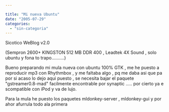 ```yaml
---

title: "Mi nueva Ubuntu"
date: "2005-07-29"
categories: 
  - "sin-categoria"
---
```


Sicotico WeBlog v2.0

(Sempron 2600+ KINGSTON 512 MB DDR 400 , Leadtek 4X Sound , solo ubuntu y fona to trapo..........)

Bueno preparando mi mula nueva con ubuntu 100% GTK , me he puesto a reproducir mp3 con Rhythmbox , y me faltaba algo , pq me daba asi que pa por si acaso lo dejo aqui puesto , se necesita bajar el paquete "gstreamer0.8-mad" facilmente encontrable por synaptic ..... por cierto ya e scompatible con iPod y va de lujo.

Para la mula he puesto los paquetes mldonkey-server , mldonkey-gui y por ahor afurrula todo ala primera
